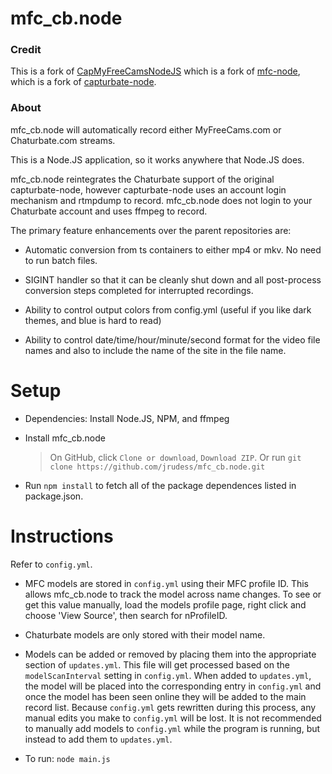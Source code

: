 mfc_cb.node
==========

### Credit ###

This is a fork of [CapMyFreeCamsNodeJS](https://github.com/pusspounder/CapMyFreeCamsNodeJS) which is a fork of [mfc-node](https://github.com/sstativa/mfc-node), which is a fork of [capturbate-node](https://github.com/SN4T14/capturebate-node).

### About ###

mfc_cb.node will automatically record either MyFreeCams.com or Chaturbate.com streams.

This is a Node.JS application, so it works anywhere that Node.JS does.

mfc_cb.node reintegrates the Chaturbate support of the original capturbate-node, however capturbate-node uses an account login mechanism and rtmpdump to record.  mfc_cb.node does not login to your Chaturbate account and uses ffmpeg to record.

The primary feature enhancements over the parent repositories are:

* Automatic conversion from ts containers to either mp4 or mkv.  No need to run batch files.

* SIGINT handler so that it can be cleanly shut down and all post-process conversion steps completed for interrupted recordings.

* Ability to control output colors from config.yml (useful if you like dark themes, and blue is hard to read)

* Ability to control date/time/hour/minute/second format for the video file names and also to include the name of the site in the file name.

Setup
==========

* Dependencies: Install Node.JS, NPM, and ffmpeg

* Install mfc_cb.node
  >On GitHub, click `Clone or download`, `Download ZIP`.
  >Or run `git clone https://github.com/jrudess/mfc_cb.node.git`

* Run `npm install` to fetch all of the package dependences listed in package.json.

Instructions
===========

Refer to `config.yml`.

* MFC models are stored in `config.yml` using their MFC profile ID.  This allows mfc_cb.node to track the model across name changes.  To see or get this value manually, load the models profile page, right click and choose 'View Source', then search for nProfileID.

* Chaturbate models are only stored with their model name.

* Models can be added or removed by placing them into the appropriate section of `updates.yml`.  This file will get processed based on the `modelScanInterval` setting in `config.yml`.  When added to `updates.yml`, the model will be placed into the corresponding entry in `config.yml` and once the model has been seen online they will be added to the main record list. Because `config.yml` gets rewritten during this process, any manual edits you make to `config.yml` will be lost.  It is not recommended to manually add models to `config.yml` while the program is running, but instead to add them to `updates.yml`.

* To run: `node main.js`

